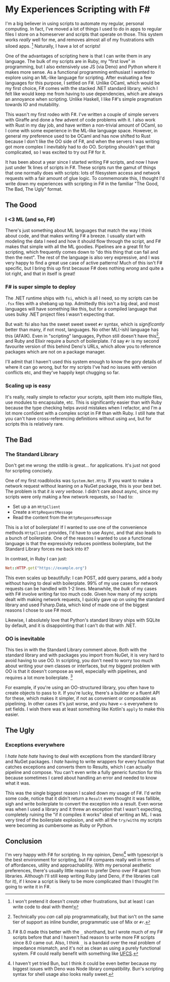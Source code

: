 # My Experiences Scripting with F#

I'm a big believer in using scripts to automate my regular, personal computing.
In fact, I've moved a lot of things I used to do in apps to regular files I
store on a homeserver and scripts that operate on those. This system works
*really* well for me, and removes almost all of my frustrations with siloed
apps. [^1] Naturally, I have a lot of scripts!

[^1]: I won't pretend it doesn't *create* other frustrations, but at least I can
    write code to deal with them!

One of the advantages of scripting here is that I can write them in any
language. The bulk of my scripts are in Ruby, my "first love" in programming,
but I also extensively use JS (via Deno) and Python where it makes more sense.
As a functional programming enthusiast I wanted to explore using an ML-like
language for scripting. After evaluating a few languages for this purpose, I
settled on F#. Unlike OCaml, which would be my first choice, F# comes with the
stacked .NET standard library, which I felt like would keep me from having to
use dependencies, which are always an annoyance when scripting. Unlike Haskell,
I like F#'s simple pragmatism towards IO and mutability.

This wasn't my first rodeo with F#. I've written a couple of simple servers with
Giraffe and done a few advent of code problems with it. I also work with Rust in
my day job, and have written a non-trivial amount of OCaml, so I come with some
experience in the ML-like language space. However, in general my preference used
to be OCaml and has now shifted to Rust because I don't like the OO side of F#,
and when the servers I was writing got more complex I inevitably had to do OO.
Scripting shouldn't get that complicated, so I was excited to try out F# for it.

It has been about a year since I started writing F# scripts, and now I have just
under 1k lines of scripts in F#. These scripts run the gamut of things that one
normally does with scripts: lots of filesystem access and network requests with
a fair amount of glue logic. To commemorate this, I thought I'd write down my
experiences with scripting in F# in the familiar "The Good, The Bad, The Ugly"
format.

## The Good

### I <3 ML (and so, F#)

There's just something about ML languages that match the way I think about code,
and that makes writing F# a breeze. I usually start with modeling the data I
need and how it should flow through the script, and F# makes that simple with
all the ML goodies. Pipelines are a great fit for scripting, which frequently
comes down to "do this thing that can fail and then the next". The rest of the
language is also very expressive, and I was very happy to find a great use case
of active patterns! Much of this isn't F# specific, but I bring this up first
because F# does nothing *wrong* and quite a lot right, and that in itself is
great!

### F# is super simple to deploy

The .NET runtime ships with `fsi`, which is all I need, so my scripts can be
`.fsx` files with a shebang up top. Admittedly this isn't a big deal, and most
languages will have something like this, but for a compiled language that uses
bulky .NET project files I wasn't expecting that. 

But wait: fsi also has the sweet sweet sweet `#r` syntax, which is
*significantly* better than many, if not most, languages. No other ML(-ish)
language has this (AFAIK). Even in "scripting" languages, Python still doesn't
have this[^2], and Ruby and Elixir require a bunch of boilerplate. I'd say `#r` is
my second favourite version of this behind Deno's URLs, which allow you to
reference packages which are not on a package manager.

[^2]: Technically you *can* call pip programmatically, but that isn't on the
    same tier of support as inline bundler, programmatic use of Mix or `#r`.

I'll admit that I haven't used this system enough to know the gory details of
where it can go wrong, but for my scripts I've had no issues with version
conflicts etc, and they've happily kept chugging so far.

### Scaling up is easy

It's really, really simple to refactor your scripts, split them into multiple
files, use modules to encapsulate, etc. This is significantly easier than with
Ruby because the type checking helps avoid mistakes when I refactor, and I'm a
lot more confident with a complex script in F# than with Ruby. I still hate that
you can't have cross-referencing definitions without using `and`, but for
scripts this is relatively rare.

## The Bad

### The Standard Library 

Don't get me wrong: the stdlib is great... for applications. It's just not good
for scripting concisely.

One of my first roadblocks was `System.Net.Http`. If you want to make a network
request without leaning on a NuGet package, this is your best bet. The problem
is that *it is very verbose.* I didn't care about async, since my scripts were
only making a few network requests, so I had to:

- Set up a an `HttpClient`
- Create a `HttpRequestMessage`
- Read the content from the `HttpResponseMessage`

This is a lot of boilerplate! If I wanted to use one of the convenience methods
`HttpClient` provides, I'd have to use Async, and that also leads to a bunch of
boilerplate. One of the reasons I wanted to use a functional language is that
the expressivity reduces pointless boilerplate, but the Standard Library forces
me back into it?

In contrast, in Ruby I can just:

```rb
Net::HTTP.get("https://example.org")
```

This even scales up beautifully: I can POST, add query params, add a body
without having to deal with boilerplate. 99% of my use cases for network
requests can be handled with 1-2 lines. Meanwhile, the *bulk* of my cases with
F# involve writing far too much code. Given how many of my scripts dealt with
making network requests, I quickly gave up on using the standard library and
used Fsharp.Data, which kind of made one of the biggest reasons I chose to use
F# moot.

Likewise, I absolutely love that Python's standard library ships with SQLite by
default, and it is disappointing that I can't do that with .NET.

### OO is inevitable

This ties in with the Standard Library comment above. Both with the standard
library and with packages you import from NuGet, it is very hard to avoid having
to use OO. In scripting, you don't need to worry too much about writing your own
classes or interfaces, but my biggest problem with OO is that it doesn't compose
as well, especially with pipelines, and requires a lot more boilerplate. [^3]

For example, if you're using an OO-structured library, you often have to create
objects to pass to it. If you're lucky, there's a builder or a fluent API for
these, which makes it simpler, if not as convenient or composable as pipelining.
In other cases it's just worse, and you have `<-`s everywhere to set fields. I
wish there was at least something like Kotlin's `apply` to make this easier.

[^3]: F# 8.0 made this better with the `_` shorthand, but I wrote much of my F#
    scripts before that and I haven't had reason to write more F# scripts since
    8.0 came out. Also, I think `_` is a bandaid over the real problem of
    impedance mismatch, and it's not as clean as using a purely functional
    system. F# could really benefit with something like
    [UFCS](https://tour.dlang.org/tour/en/gems/uniform-function-call-syntax-ufcs).

## The Ugly

### Exceptions everywhere

I *hate hate hate* having to deal with exceptions from the standard library and
NuGet packages. I *hate* having to write wrappers for every function that
catches exceptions and converts them to Results, which I can actually pipeline
and compose. You can't even write a fully generic function for this because
sometimes I cared about handling an error and needed to know what it was. 

This was the single biggest reason I scaled down my usage of F#. I'd write some
code, notice that it didn't return a `Result` even thought it was fallible, sigh
and write boilerplate to convert the exception into a result. Even worse was
when I used a library and it threw an exception that I wasn't expecting,
completely ruining the "if it compiles it works" ideal of writing an ML. I was
very tired of the boilerplate explosion, and with all the `try/with`s my scripts
were becoming as cumbersome as Ruby or Python. 

## Conclusion

I'm very happy with F# for scripting. In my opinion, Deno[^4] with typescript is
the best environment for scripting, but F# compares really well in terms of of
affordances, utility and approachability. With my personal aesthetic
preferences, there's usually little reason to prefer Deno over F# apart from
libraries. Although I'll still keep writing Ruby (and Deno, if the libraries
call for it), if I know a script is likely to be more complicated than I
thought I'm going to write it in F#.

[^4]: I haven't yet tried Bun, but I think it could be even better because my
    biggest issues with Deno was Node library compatibility. Bun's scripting
    syntax for shell usage also looks really sweet.

